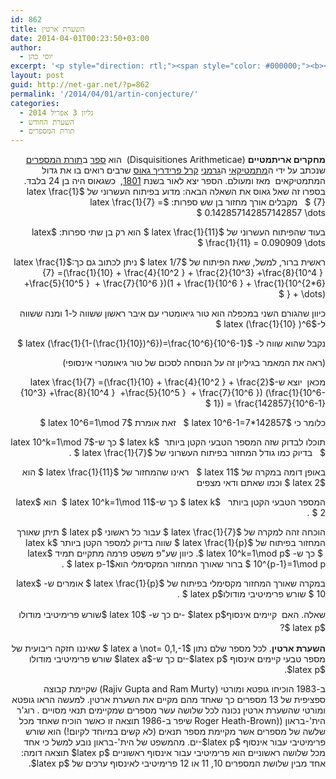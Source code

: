 ```yaml
---
id: 862
title: השערת ארטין
date: 2014-04-01T00:23:50+03:00
author:
  - יוסי כהן
excerpt: '<p style="direction: rtl;"><span style="color: #000000;"><b><img class="alignright  wp-image-919" alt="ארטין" src="http://net-gar.net/wp-content/uploads/2014/04/ארטין-150x150.jpg" width="90" height="90" />מחקרים אריתמטיים</b> (Disquisitiones Arithmeticae)  הוא <span style="color: #000000;">ספר</span> ב<span style="color: #000000;">תורת המספרים</span> שנכתב על ידי ה<span style="color: #000000;">מתמטיקאי</span> ה<span style="color: #000000;">גרמני</span> <span style="color: #000000;">קרל פרידריך גאוס</span> שרבים רואים בו את גדול המתמטיקאים  מאז ומעולם. הספר יצא לאור בשנת <span style="color: #000000;">1801</span>,  כשגאוס היה בן 24 בלבד. בספרו זה שאל גאוס את השאלה הבאה..</span></p>'
layout: post
guid: http://net-gar.net/?p=862
permalink: '/2014/04/01/artin-conjecture/'
categories:
  - גליון 3 אפריל 2014
  - השערת החודש
  - תורת המספרים
---
```

<p dir="RTL">
  <b>מחקרים אריתמטיים</b> (Disquisitiones Arithmeticae)  הוא <a title="ספר" href="http://he.wikipedia.org/wiki/%D7%A1%D7%A4%D7%A8">ספר</a> ב<a title="תורת המספרים" href="http://he.wikipedia.org/wiki/%D7%AA%D7%95%D7%A8%D7%AA_%D7%94%D7%9E%D7%A1%D7%A4%D7%A8%D7%99%D7%9D">תורת המספרים</a> שנכתב על ידי ה<a title="מתמטיקאי" href="http://he.wikipedia.org/wiki/%D7%9E%D7%AA%D7%9E%D7%98%D7%99%D7%A7%D7%90%D7%99">מתמטיקאי</a> ה<a title="גרמני" href="http://he.wikipedia.org/wiki/%D7%92%D7%A8%D7%9E%D7%A0%D7%99">גרמני</a> <a title="קרל פרידריך גאוס" href="http://he.wikipedia.org/wiki/%D7%A7%D7%A8%D7%9C_%D7%A4%D7%A8%D7%99%D7%93%D7%A8%D7%99%D7%9A_%D7%92%D7%90%D7%95%D7%A1">קרל פרידריך גאוס</a> שרבים רואים בו את גדול המתמטיקאים  מאז ומעולם. הספר יצא לאור בשנת <a title="1801" href="http://he.wikipedia.org/wiki/1801">1801</a>,  כשגאוס היה בן 24 בלבד. בספרו זה שאל גאוס את השאלה הבאה: מדוע בפיתוח העשרוני של $latex \frac{1}{7} $   מקבלים אורך מחזור בן שש ספרות: $latex \frac{1}{7} = 0.142857142857142857 \dots $
</p>

<p dir="RTL">
  בעוד שהפיתוח העשרוני של $latex \frac{1}{11} $ הוא רק בן שתי ספרות: $latex \frac{1}{11} = 0.090909 \dots $
</p>

<p dir="RTL">
  ראשית ברור, למשל, שאת הפיתוח של $latex 1/7 $ ניתן לכתוב גם כך:$latex \frac{1}{7} =(\frac{1}{10} + \frac{4}{10^2 } + \frac{2}{10^3} +\frac{8}{10^4 }  +\frac{5}{10^5 }  + \frac{7}{10^6 })(1 + \frac{1}{10^6 } + \frac{1}{10^{2*6} } + \dots) $
</p>

<p dir="RTL">
  כיוון שהגורם השני במכפלה הוא טור גיאומטרי עם איבר ראשון ששווה ל-1 ומנה ששווה ל-$latex (\frac{1}{10} )^6 $
</p>

<p dir="RTL">
  נקבל שהוא שווה ל- $latex (\frac{1}{1-(\frac{1}{10})^6})=\frac{10^6}{10^6-1} $
</p>

<p dir="RTL">
  (ראה את המאמר בגיליון זה על הנוסחה לסכום של טור גיאומטרי אינסופי)
</p>

<p dir="RTL">
  מכאן  יוצא ש-$latex \frac{1}{7} =(\frac{1}{10} + \frac{4}{10^2 } + \frac{2}{10^3} +\frac{8}{10^4 }  +\frac{5}{10^5 }  + \frac{7}{10^6 }) (\frac{1}{10^6-1}) = \frac{142857}{10^6-1} $
</p>

<p dir="RTL">
  כלומר כי $latex 10^6-1=7*142857 $   זאת אומרת $latex 10^6=1\mod 7 $
</p>

<p dir="RTL">
  תוכלו לבדוק שזה המספר הטבעי הקטן ביותר  $latex k $ כך ש-$latex 10^k=1\mod 7 $   בדיוק כמו גודל המחזור בפיתוח העשרוני של $latex \frac{1}{7} $ .
</p>

<p dir="RTL">
  באופן דומה במקרה של $latex 11 $   ראינו שהמחזור של $latex \frac{1}{11} $ הוא $latex 2 $ וכמו שאתם ודאי מצפים
</p>

<p dir="RTL">
  המספר הטבעי הקטן ביותר   $latex k $ כך ש-$latex 10^k=1\mod 11 $  הוא $latex 2 $ .
</p>

<p dir="RTL">
  הוכחה זהה למקרה של $latex \frac{1}{7} $ עבור כל ראשוני $latex p $ תיתן שאורך המחזור בפיתוח של $latex \frac{1}{p} $ שווה בדיוק למספר הקטן ביותר $latex k  $ כך ש- $latex 10^k=1\mod p $. כיוון שע"פ משפט פרמה מתקיים תמיד $latex 10^{p-1}=1\mod p $ ברור שאורך המחזור המקסימלי הוא$latex p-1 $ .
</p>

<p dir="RTL">
  במקרה שאורך המחזור מקסימלי בפיתוח של $latex \frac{1}{p} $ אומרים ש- $latex 10 $ שורש פרימיטיבי מודולו$latex p $ .
</p>

<p dir="RTL">
  <span style="font-size: 14px; line-height: 1.5em;">שאלה. האם  קיימים אינסוף$latex p$ -ים כך ש- $latex 10 $שורש פרימיטיבי מודולו $latex p $?</span>
</p>

<p dir="RTL">
  <b>השערת ארטין</b>. לכל מספר שלם נתון $latex a \not= 0,1,-1 $ שאיננו חזקה ריבועית של מספר טבעי קיימים אינסוף $latex p$-ים כך ש-$latex a$ שורש פרימיטיבי מודולו $latex p$.
</p>

<p dir="RTL">
  ב-1983 הוכיחו גופטא ומורטי (Rajiv Gupta and Ram Murty) שקיימת קבוצה ספציפית של 13 מספרים כך שאחד מהם מקיים את השערת ארטין. למעשה הראו גופטא ומורטי שהשערת ארטין נכונה לכל שלושה עשר מספרים שמקיימים תנאי מסויים . רוג'ר הית'-בראון ((Roger Heath-Brown שיפר ב-1986 תוצאה זו כאשר הוכיח שאחד מכל שלשה של מספרים אשר מקיימת מספר תנאים (לא קשים במיוחד לקיום!) הוא שורש פרימיטיבי עבור אינסוף $latex p$-ים. מהמשפט של הית'-בראון נובע למשל כי אחד מכל שלושה ראשוניים הוא פרימיטיבי עבור אינסוף ראשוניים $latex p$ תוצאה דומה: אחד מבין שלושת המספרים 10, 11 או 12 פרימיטיבי לאינסוף ערכים של $latex p$.
</p>